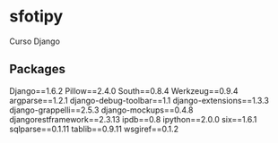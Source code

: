 sfotipy
=======

Curso Django

## Packages ##

Django==1.6.2
Pillow==2.4.0
South==0.8.4
Werkzeug==0.9.4
argparse==1.2.1
django-debug-toolbar==1.1
django-extensions==1.3.3
django-grappelli==2.5.3
django-mockups==0.4.8
djangorestframework==2.3.13
ipdb==0.8
ipython==2.0.0
six==1.6.1
sqlparse==0.1.11
tablib==0.9.11
wsgiref==0.1.2
